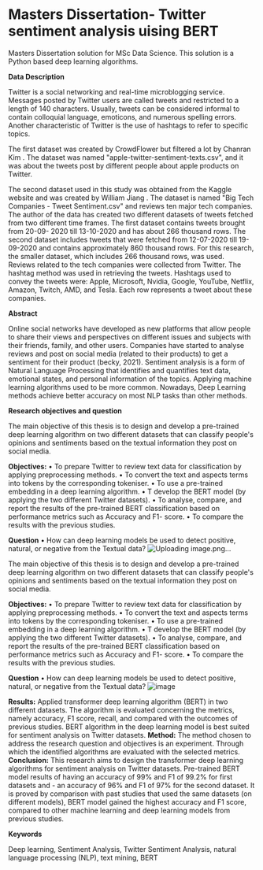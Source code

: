 # Masters Dissertation- Twitter sentiment analysis uising BERT

Masters Dissertation solution for MSc Data Science. This solution is a Python based deep learning algorithms.


**Data Description**

Twitter is a social networking and real-time microblogging service. Messages posted by Twitter users are called tweets and restricted to a length of 140 characters. Usually, tweets can be considered informal to contain colloquial language, emoticons, and numerous spelling errors. Another characteristic of Twitter is the use of hashtags to refer to specific topics.

The first dataset was created by CrowdFlower  but filtered a lot by Chanran Kim . The dataset was named "apple-twitter-sentiment-texts.csv", and it was about the tweets post by different people about apple products on Twitter. 

The second dataset used in this study was obtained from the Kaggle website and was created by William Jiang .  The dataset is named "Big Tech Companies - Tweet Sentiment.csv" and reviews ten major tech companies. The author of the data has created two different datasets of tweets fetched from two different time frames. The first dataset contains tweets brought from 20-09- 2020 till 13-10-2020 and has about 266 thousand rows. The second dataset includes tweets that were fetched from 12-07-2020 till 19-09-2020 and contains approximately 860 thousand rows. For this research, the smaller dataset, which includes 266 thousand rows, was used.  
Reviews related to the tech companies were collected from Twitter. The hashtag method was used in retrieving the tweets. Hashtags used to convey the tweets were:  Apple, Microsoft, Nvidia, Google, YouTube, Netflix, Amazon, Twitch, AMD, and Tesla. Each row represents a tweet about these companies.




**Abstract** 

Online social networks have developed as new platforms that allow people to share their views and perspectives on different issues and subjects with their friends, family, and other users. Companies have started to analyse reviews and post on social media (related to their products) to get a sentiment for their product (becky, 2021).
Sentiment analysis is a form of Natural Language Processing that identifies and quantifies text data, emotional states, and personal information of the topics. Applying machine learning algorithms used to be more common. Nowadays, Deep Learning methods achieve better accuracy on most NLP tasks than other methods. 

**Research objectives and question** 

The main objective of this thesis is to design and develop a pre-trained deep learning algorithm on two different datasets that can classify people's opinions and sentiments based on the textual information they post on social media.

**Objectives:** 
• To prepare Twitter to review text data for classification by applying preprocessing methods. 
• To convert the text and aspects terms into tokens by the corresponding tokeniser.
• To use a pre-trained embedding in a deep learning algorithm.
• T develop the BERT model (by applying the two different Twitter datasets).
• To analyse, compare, and report the results of the pre-trained BERT classification based on performance metrics such as Accuracy and F1- score.
• To compare the results with the previous studies.

**Question** 
• How can deep learning models be used to detect positive, natural, or negative from the Textual data?
![Uploading image.png…]()


The main objective of this thesis is to design and develop a pre-trained deep learning algorithm on two different datasets that can classify people's opinions and sentiments based on the textual information they post on social media.

**Objectives:** 
• To prepare Twitter to review text data for classification by applying preprocessing methods. 
• To convert the text and aspects terms into tokens by the corresponding tokeniser.
• To use a pre-trained embedding in a deep learning algorithm.
• T develop the BERT model (by applying the two different Twitter datasets).
• To analyse, compare, and report the results of the pre-trained BERT classification based on performance metrics such as Accuracy and F1- score.
• To compare the results with the previous studies.

**Question** 
• How can deep learning models be used to detect positive, natural, or negative from the Textual data?
![image](https://user-images.githubusercontent.com/70370900/133235571-e46fb527-a12d-44bb-a0d3-8706d5f6aec8.png)

**Results:**  Applied transformer deep learning algorithm (BERT) in two different datasets. The algorithm is evaluated concerning the metrics, namely accuracy, F1 score, recall, and compared with the outcomes of previous studies. BERT algorithm in the deep learning model is best suited for sentiment analysis on Twitter datasets.
**Method:**  The method chosen to address the research question and objectives is an experiment. Through which the identified algorithms are evaluated with the selected metrics. 
**Conclusion:**  This research aims to design the transformer deep learning algorithms for sentiment analysis on Twitter datasets. Pre-trained BERT model results of having an accuracy of 99% and F1 of 99.2% for first datasets and - an accuracy of 96% and F1 of 97% for the second dataset. It is proved by comparison with past studies that used the same datasets (on different models), BERT model gained the highest accuracy and F1 score, compared to other machine learning and deep learning models from previous studies.

**Keywords**

Deep learning, Sentiment Analysis, Twitter Sentiment Analysis, natural language processing (NLP), text mining, BERT

